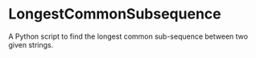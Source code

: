 # LongestCommonSubsequence
A Python script to find the longest common sub-sequence between two given strings.
